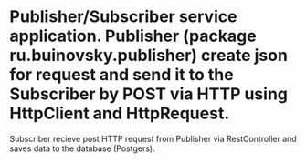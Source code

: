 # Publisher/Subscriber service application. Publisher (package ru.buinovsky.publisher) create json for request and send it to the Subscriber by POST via HTTP using HttpClient and HttpRequest.
Subscriber recieve post HTTP request from Publisher via RestController and saves data to the database (Postgers).
